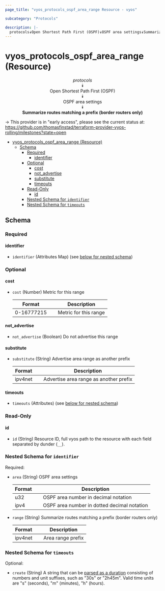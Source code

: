```yaml
---
page_title: "vyos_protocols_ospf_area_range Resource - vyos"

subcategory: "Protocols"

description: |-
  protocols⯯Open Shortest Path First (OSPF)⯯OSPF area settings⯯Summarize routes matching a prefix (border routers only)
---
```


# vyos_protocols_ospf_area_range (Resource)
<center>

*protocols*  
⯯  
Open Shortest Path First (OSPF)  
⯯  
OSPF area settings  
⯯  
**Summarize routes matching a prefix (border routers only)**


</center>

-> This provider is in "early access", please see the current status at: https://github.com/thomasfinstad/terraform-provider-vyos-rolling/milestones?state=open

<!--TOC-->

- [vyos_protocols_ospf_area_range (Resource)](#vyos_protocols_ospf_area_range-resource)
  - [Schema](#schema)
    - [Required](#required)
      - [identifier](#identifier)
    - [Optional](#optional)
      - [cost](#cost)
      - [not_advertise](#not_advertise)
      - [substitute](#substitute)
      - [timeouts](#timeouts)
    - [Read-Only](#read-only)
      - [id](#id)
    - [Nested Schema for `identifier`](#nested-schema-for-identifier)
    - [Nested Schema for `timeouts`](#nested-schema-for-timeouts)

<!--TOC-->

<!-- schema generated by tfplugindocs -->
## Schema

### Required

#### identifier
- `identifier` (Attributes Map) (see [below for nested schema](#nestedatt--identifier))

### Optional

#### cost
- `cost` (Number) Metric for this range

    |  Format      &emsp;|  Description            |
    |--------------|-------------------------|
    |  0-16777215  &emsp;|  Metric for this range  |
#### not_advertise
- `not_advertise` (Boolean) Do not advertise this range
#### substitute
- `substitute` (String) Advertise area range as another prefix

    |  Format   &emsp;|  Description                             |
    |-----------|------------------------------------------|
    |  ipv4net  &emsp;|  Advertise area range as another prefix  |
#### timeouts
- `timeouts` (Attributes) (see [below for nested schema](#nestedatt--timeouts))

### Read-Only

#### id
- `id` (String) Resource ID, full vyos path to the resource with each field separated by dunder (`__`).

<a id="nestedatt--identifier"></a>
### Nested Schema for `identifier`

Required:

- `area` (String) OSPF area settings

    |  Format  &emsp;|  Description                                  |
    |----------|-----------------------------------------------|
    |  u32     &emsp;|  OSPF area number in decimal notation         |
    |  ipv4    &emsp;|  OSPF area number in dotted decimal notation  |
- `range` (String) Summarize routes matching a prefix (border routers only)

    |  Format   &emsp;|  Description        |
    |-----------|---------------------|
    |  ipv4net  &emsp;|  Area range prefix  |


<a id="nestedatt--timeouts"></a>
### Nested Schema for `timeouts`

Optional:

- `create` (String) A string that can be [parsed as a duration](https://pkg.go.dev/time#ParseDuration) consisting of numbers and unit suffixes, such as &#34;30s&#34; or &#34;2h45m&#34;. Valid time units are &#34;s&#34; (seconds), &#34;m&#34; (minutes), &#34;h&#34; (hours).
